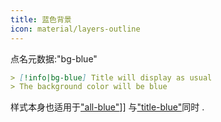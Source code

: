 ```yaml
---
title: 蓝色背景
icon: material/layers-outline
---
```


点名元数据:"bg-blue"

```md
> [!info|bg-blue] Title will display as usual
> The background color will be blue
```

样式本身也适用于["all-blue"](../combined-styling/page-2.md)]] 与["title-blue"](../title-styling/page-2.md)同时 .